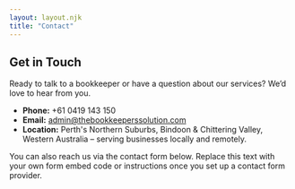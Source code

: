 ```yaml
---
layout: layout.njk
title: "Contact"
---
```


## Get in Touch

Ready to talk to a bookkeeper or have a question about our services?  We’d love to hear from you.

* **Phone:** +61 0419 143 150 
* **Email:** admin@thebookkeeperssolution.com 
* **Location:** Perth's Northern Suburbs, Bindoon & Chittering Valley, Western Australia – serving businesses locally and remotely.

You can also reach us via the contact form below.  Replace this text with your own form embed code or instructions once you set up a contact form provider.
